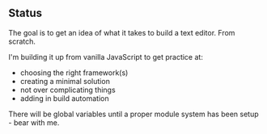 ## Status

The goal is to get an idea of what it takes to build a text editor.
From scratch.

I'm building it up from vanilla JavaScript to get practice at:
- choosing the right framework(s)
- creating a minimal solution
- not over complicating things
- adding in build automation

There will be global variables until a proper module system has been
setup - bear with me.
